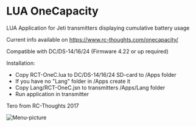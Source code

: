 # LUA OneCapacity
LUA Application for Jeti transmitters displaying cumulative battery usage

Current info available on https://www.rc-thoughts.com/onecapacity/

Compatible with DC/DS-14/16/24 (Firmware 4.22 or up required)

Installation:
- Copy RCT-OneC.lua to DC/DS-14/16/24 SD-card to /Apps folder
- If you have no "Lang" folder in /Apps create it
- Copy Lang/RCT-OneC.jsn to transmitters /Apps/Lang folder
- Run application in transmitter

Tero from RC-Thoughts 2017

![Menu-picture](https://www.rc-thoughts.com/wp-content/uploads/2017/03/RCT_OneC_014.png)
